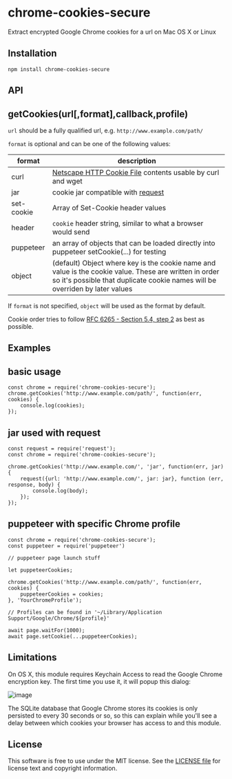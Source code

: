 # chrome-cookies-secure

Extract encrypted Google Chrome cookies for a url on Mac OS X or Linux

## Installation

```
npm install chrome-cookies-secure
```

## API

getCookies(url[,format],callback,profile)
---------------------------------

`url` should be a fully qualified url, e.g. `http://www.example.com/path/`

`format` is optional and can be one of the following values:

format | description
------------ | -------------
curl | [Netscape HTTP Cookie File](http://curl.haxx.se/docs/http-cookies.html) contents usable by curl and wget
jar | cookie jar compatible with [request](https://www.npmjs.org/package/request)
set-cookie | Array of Set-Cookie header values
header | `cookie` header string, similar to what a browser would send
puppeteer | an array of objects that can be loaded directly into puppeteer setCookie(...) for testing
object | (default) Object where key is the cookie name and value is the cookie value. These are written in order so it's possible that duplicate cookie names will be overriden by later values

If `format` is not specified, `object` will be used as the format by default.

Cookie order tries to follow [RFC 6265 - Section 5.4, step 2](http://tools.ietf.org/html/rfc6265#section-5.4) as best as possible.

## Examples

basic usage
-----------

```
const chrome = require('chrome-cookies-secure');
chrome.getCookies('http://www.example.com/path/', function(err, cookies) {
	console.log(cookies);
});
```

jar used with request
---------------------

```
const request = require('request');
const chrome = require('chrome-cookies-secure');

chrome.getCookies('http://www.example.com/', 'jar', function(err, jar) {
	request({url: 'http://www.example.com/', jar: jar}, function (err, response, body) {
		console.log(body);
	});
});

```

puppeteer with specific Chrome profile
---------------------

```
const chrome = require('chrome-cookies-secure');
const puppeteer = require('puppeteer')

// puppeteer page launch stuff

let puppeteerCookies;

chrome.getCookies('http://www.example.com/path/', function(err, cookies) {
	puppeteerCookies = cookies;
}, 'YourChromeProfile'); 

// Profiles can be found in '~/Library/Application Support/Google/Chrome/${profile}' 

await page.waitFor(1000);
await page.setCookie(...puppeteerCookies);

```

## Limitations

On OS X, this module requires Keychain Access to read the Google Chrome encryption key. The first time you use it, it will popup this dialog:

![image](https://raw.githubusercontent.com/bertrandom/chrome-cookies-secure/gh-pages/access.png)

The SQLite database that Google Chrome stores its cookies is only persisted to every 30 seconds or so, so this can explain while you'll see a delay between which cookies your browser has access to and this module.

## License

This software is free to use under the MIT license. See the [LICENSE file][] for license text and copyright information.

[LICENSE file]: https://github.com/bertrandom/chrome-cookies-secure/blob/master/LICENSE.md
